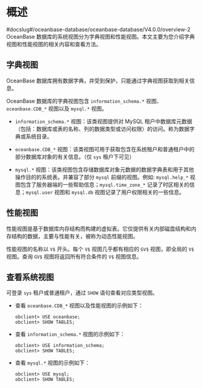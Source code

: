 概述 
=======================
#docslug#/oceanbase-database/oceanbase-database/V4.0.0/overview-2
OceanBase 数据库的系统视图分为字典视图和性能视图。本文主要为您介绍字典视图和性能视图的相关内容和查看方法。

字典视图 
-------------------------

OceanBase 数据库拥有数据字典，并受到保护，只能通过字典视图获取到相关信息。

OceanBase 数据库的字典视图包含 `information_schema.*` 视图、`oceanbase.CDB_*` 视图以及 `mysql.*` 视图。

* `information_schema.*` 视图：该类视图提供对 MySQL 租户中数据库元数据（包括：数据库或表的名称、列的数据类型或访问权限）的访问。称为数据字典或系统目录。

  

* `oceanbase.CDB_*` 视图：该类视图可用于获取包含在系统租户和普通租户中的部分数据库对象的有关信息。（仅 `sys` 租户下可见）

  

* `mysql.*` 视图：该类视图包含存储数据库对象元数据的数据字典表和用于其他操作目的的系统表。并兼容了部分 `mysql` 前缀的视图。例如: `mysql.help_*` 视图包含了服务器端的一些帮助信息；`mysql.time_zone_*` 记录了时区相关的信息；`mysql.user` 视图和 `mysql.db` 视图记录了用户权限相关的一些信息。

  




性能视图 
-------------------------

性能视图是基于数据库内存结构而构建的虚拟表。它仅提供有关内部磁盘结构和内存结构的数据，主要与性能有关，被称为动态性能视图。

性能视图的名称以 `V$` 开头。每个 `V$` 视图几乎都有相应的 `GV$` 视图，即全局的 `V$` 视图。查询 `GV$` 视图将返回所有符合条件的 `V$` 视图信息。

查看系统视图 
---------------------------

可登录 `sys` 租户或普通租户，通过 `SHOW` 语句查看对应类型视图。

* 查看 `oceanbase.CDB_*` 视图以及性能视图的示例如下：

  ```unknow
  obclient> USE oceanbase;
  obclient> SHOW TABLES;
  ```

  

* 查看 `information_schema.*` 视图的示例如下：

  ```unknow
  obclient> USE information_schema;
  obclient> SHOW TABLES;
  ```

  

* 查看 `mysql.*` 视图的示例如下：

  ```unknow
  obclient> USE mysql;
  obclient> SHOW TABLES;
  ```

  



